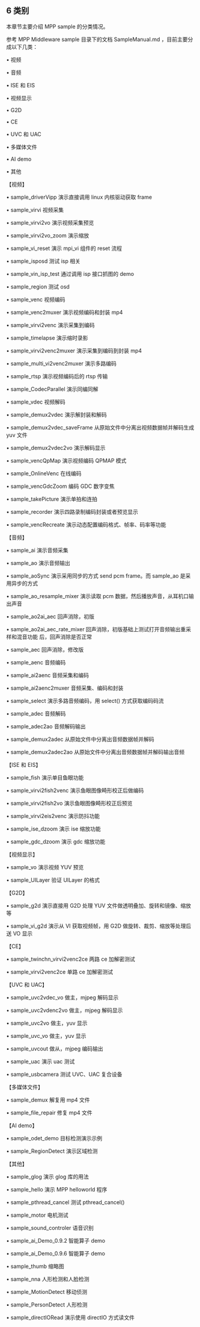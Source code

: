 ## 6 类别

本章节主要介绍 MPP sample 的分类情况。 

参考 MPP Middleware sample 目录下的文档 SampleManual.md ，目前主要分成以下几类： 

• 视频

• 音频 

• ISE 和 EIS 

• 视频显示 

• G2D 

• CE 

• UVC 和 UAC 

• 多媒体文件

• AI demo 

• 其他 

【视频】

• sample_driverVipp 演示直接调用 linux 内核驱动获取 frame 

• sample_virvi 视频采集 

• sample_virvi2vo 演示视频采集预览 

• sample_virvi2vo_zoom 演示缩放 

• sample_vi_reset 演示 mpi_vi 组件的 reset 流程

• sample_isposd 测试 isp 相关

• sample_vin_isp_test 通过调用 isp 接口抓图的 demo 

• sample_region 测试 osd

• sample_venc 视频编码

• sample_venc2muxer 演示视频编码和封装 mp4

• sample_virvi2venc 演示采集到编码

• sample_timelapse 演示缩时录影 

• sample_virvi2venc2muxer 演示采集到编码到封装 mp4

• sample_multi_vi2venc2muxer 演示多路编码 

• sample_rtsp 演示视频编码后的 rtsp 传输

• sample_CodecParallel 演示同编同解 

• sample_vdec 视频解码

• sample_demux2vdec 演示解封装和解码

• sample_demux2vdec_saveFrame 从原始文件中分离出视频数据帧并解码生成 yuv 文件 

• sample_demux2vdec2vo 演示解码显示 

• sample_vencQpMap 演示视频编码 QPMAP 模式 

• sample_OnlineVenc 在线编码 

• sample_vencGdcZoom 编码 GDC 数字变焦 

• sample_takePicture 演示单拍和连拍 

• sample_recorder 演示四路录制编码封装或者预览显示 

• sample_vencRecreate 演示动态配置编码格式、帧率、码率等功能 

【音频】 

• sample_ai 演示音频采集 

• sample_ao 演示音频输出 

• sample_aoSync 演示采用同步的方式 send pcm frame。而 sample_ao 是采用异步的方式 

• sample_ao_resample_mixer 演示读取 pcm 数据，然后播放声音，从耳机口输出声音 

• sample_ao2ai_aec 回声消除，初版 

• sample_ao2ai_aec_rate_mixer 回声消除，初版基础上测试打开音频输出重采样和混音功能 后，回声消除是否正常 

• sample_aec 回声消除，修改版 

• sample_aenc 音频编码 

• sample_ai2aenc 音频采集和编码 

• sample_ai2aenc2muxer 音频采集、编码和封装 

• sample_select 演示多路音频编码，用 select() 方式获取编码码流 

• sample_adec 音频解码 

• sample_adec2ao 音频解码输出 

• sample_demux2adec 从原始文件中分离出音频数据帧并解码 

• sample_demux2adec2ao 从原始文件中分离出音频数据帧并解码输出音频 

【ISE 和 EIS】 

• sample_fish 演示单目鱼眼功能 

• sample_virvi2fish2venc 演示鱼眼图像畸形校正后做编码 

• sample_virvi2fish2vo 演示鱼眼图像畸形校正后预览 

• sample_virvi2eis2venc 演示防抖功能 

• sample_ise_dzoom 演示 ise 缩放功能 

• sample_gdc_dzoom 演示 gdc 缩放功能 

【视频显示】 

• sample_vo 演示视频 YUV 预览 

• sample_UILayer 验证 UILayer 的格式

【G2D】 

• sample_g2d 演示直接用 G2D 处理 YUV 文件做透明叠加、旋转和镜像、缩放等 

• sample_vi_g2d 演示从 VI 获取视频帧，用 G2D 做旋转、裁剪、缩放等处理后送 VO 显示 

【CE】 

• sample_twinchn_virvi2venc2ce 两路 ce 加解密测试 

• sample_virvi2venc2ce 单路 ce 加解密测试 

【UVC 和 UAC】 

• sample_uvc2vdec_vo 做主，mjpeg 解码显示 

• sample_uvc2vdenc2vo 做主，mjpeg 解码显示 

• sample_uvc2vo 做主，yuv 显示 

• sample_uvc_vo 做主，yuv 显示 

• sample_uvcout 做从，mjpeg 编码输出 

• sample_uac 演示 uac 测试 

• sample_usbcamera 测试 UVC、UAC 复合设备 

【多媒体文件】 

• sample_demux 解复用 mp4 文件 

• sample_file_repair 修复 mp4 文件 

【AI demo】 

• sample_odet_demo 目标检测演示示例 

• sample_RegionDetect 演示区域检测 

【其他】 

• sample_glog 演示 glog 库的用法 

• sample_hello 演示 MPP helloworld 程序 

• sample_pthread_cancel 测试 pthread_cancel() 

• sample_motor 电机测试 

• sample_sound_controler 语音识别 

• sample_ai_Demo_0.9.2 智能算子 demo 

• sample_ai_Demo_0.9.6 智能算子 demo

• sample_thumb 缩略图 

• sample_nna 人形检测和人脸检测 

• sample_MotionDetect 移动侦测 

• sample_PersonDetect 人形检测 

• sample_directIORead 演示使用 directIO 方式读文件